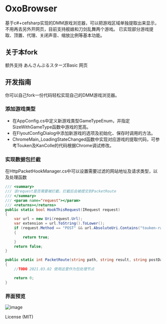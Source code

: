 # OxoBrowser
基于c#+cefsharp实现的DMM游戏浏览器，可以把游戏区域单独提取出来显示，不用再去另外开网页，目前支持舰娘和刀剑乱舞两个游戏。
已实现部分游戏提取、顶置、代理、关闭声音、缩放比例等基本功能。

## 关于本fork
额外支持 あんさんぶるスターズBasic 网页

## 开发指南
你可以自己fork一份代码轻松实现自己的DMM游戏浏览器。

### 添加游戏类型
* 在AppConfig.cs中定义新游戏类型GameTypeEnum，并指定SizeWithGameType函数中游戏的宽高。
* 在FlyoutConfigDialog中添加新游戏的选项及初始化、保存时调用的方法。
* ChromeMain_LoadingStateChanged函数中实现对应游戏的提取代码，可参考Touken及KanColle的代码根据Chrome调试修改。

### 实现数据包拦截
在HttpPacketHookManager.cs中可以设置需要过滤的网站地址及请求类型，以及处理函数
```csharp
/// <summary>
/// 该request是否需要被拦截，拦截后会被提交到PacketRoute
/// </summary>
/// <param name="request"></param>
/// <returns></returns>
public static bool HookThisRequest(IRequest request)
{
    var url = new Uri(request.Url);
    var extension = url.ToString().ToLower();
    if (request.Method == "POST" && url.AbsoluteUri.Contains("touken-ranbu.jp/"))
    {
        return true;
    }
    return false;
}

public static int PacketRoute(string path, string result, string postData, string hostName, string headers)
{
    //TODO 2021.03.02 使用这里作为包处理节点

    return 0;
}
```

### 界面预览
![image](https://github.com/user-attachments/assets/dd52e3cd-fe99-484b-9349-8b1796db2749)



License (MIT) 
